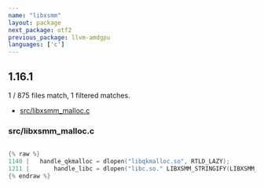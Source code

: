 ```yaml
---
name: "libxsmm"
layout: package
next_package: otf2
previous_package: llvm-amdgpu
languages: ['c']
---
```

## 1.16.1
1 / 875 files match, 1 filtered matches.

 - [src/libxsmm_malloc.c](#srclibxsmm_mallocc)

### src/libxsmm_malloc.c

```c

{% raw %}
1140 |   handle_qkmalloc = dlopen("libqkmalloc.so", RTLD_LAZY);
1211 |       handle_libc = dlopen("libc.so." LIBXSMM_STRINGIFY(LIBXSMM_MALLOC_GLIBC), RTLD_LAZY);
{% endraw %}

```